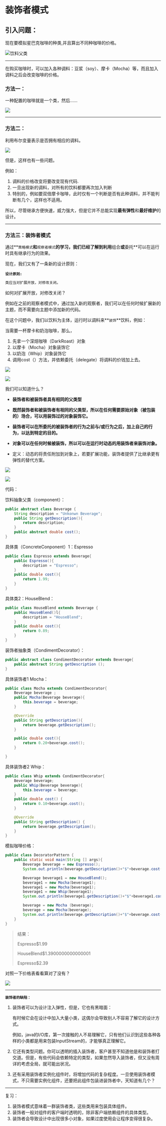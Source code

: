 # 装饰者模式

## 引入问题：

现在要模拟星巴克咖啡的种类,并且算出不同种咖啡的价格。

![饮料父类](F:\GithubLocal\DesignPatternsLearningRecords\Decorator1.jpg"饮料父类")

****

在购买咖啡时，可以加入各种调料：豆浆（soy）、摩卡（Mocha）等，而且加入调料之后会改变咖啡的价格。



### 方法一：

一种配置的咖啡就是一个类，然后……



![](C:\Users\YYSir\AppData\Roaming\Typora\typora-user-images\1552998813778.png)



---

### 方法二：

利用布尔变量表示是否拥有相应的调料。

![](C:\Users\YYSir\AppData\Roaming\Typora\typora-user-images\1552999866995.png)

但是，这样也有一些问题。

例如：

1.  调料的价格改变将要改变现有代码.
2.  一旦出现新的调料，对所有的饮料都要再次加入判断
3.  特别的，例如要双倍摩卡咖啡，此时仅有一个判断是否有此种调料，并不能判断有几个，这样也不适用。



所以，尽管继承方便快速，威力强大，但是它并不总能实现**最有弹性**和**最好维护**的设计。



---

###  **方法三：装饰者模式**



通过**`策略模式`**和**`观察者模式`**的学习，我们已经了解到利用**组合**或**委托**可以在运行时具有继承行为的效果。

现在，我们又有了一条新的设计原则：



**`设计原则:`**

```javascript
类应当对扩展开放，对修改关闭。
```



如何对扩展开放，对修改关闭？

例如在之前的观察者模式中，通过加入新的观察者，我们可以在任何时候扩展新的主题，而不需要向主题中添加新的代码。



在这个问题中，我们以饮料为主体，运行时以调料来**`装饰`**饮料，例如：

当需要一杯摩卡和奶泡咖啡，那么，

1.  先拿一个深焙咖啡（DarkRoast）对象
2.  以摩卡（Mocha）对象装饰它
3.  以奶泡（Whip）对象装饰它
4.  调用cost（）方法，并依赖委托（delegate）将调料的价钱加上去。

![](C:\Users\YYSir\AppData\Roaming\Typora\typora-user-images\1553001425539.png)

![](F:\GithubLocal\DesignPatternsLearningRecords\Decorator5.jpg)



我们可以知道什么？

-   **装饰者和被装饰者具有相同的父类型**

-   **既然装饰者和被装饰者有相同的父类型，所以在任何需要原始对象（被包装的）场合，可以用装饰过的对象装饰它。**

-   **装饰者可以在所委托的被装饰者的行为之前与/或行为之后，加上自己的行为，以达到特定的目的。**

-   **对象可以在任何时候被装饰，所以可以在运行时动态的用装饰者来装饰对象。**

    

-   定义：动态的将责任附加到对象上，若要扩展功能，装饰者提供了比继承更有弹性的替代方案。



![](F:\GithubLocal\DesignPatternsLearningRecords\Decorator6.jpg)



![](F:\GithubLocal\DesignPatternsLearningRecords\Decorator7.jpg)

代码：

饮料抽象父类（component）：

```java
public abstract class Beverage {
    String description = "Unkonwn Beverage";
    public String getDescription(){
        return description;
    }
    public abstract double cost();
}
```



具体类（ConcreteConponent）1：Espresso

```java
public class Espresso extends Beverage{
    public Espresso(){
        description = "Espresso";
    }
    public double cost(){
        return 1.99;
    }
}
```



具体类2：HouseBlend：

```java
public class HouseBlend extends Beverage {
	public HouseBlend()l{
        description = "HouseBlend";
    }
    public double cost(){
        return 0.89;
    }
}
```



装饰者抽象类（CondimentDecorator）：

```java
public abstract class CondimentDecorator extends Beverage{
    public abstract String getDescription ();
}
```



具体装饰者1 Mocha：

```java
public class Mocha extends CondimentDecorator{
    Beverage beverage ;
    public Mocha(Beverage beverage){
        this.beverage = beverage;
    }

    @Override
    public String getDescription(){
        return beverage.getDescription();
    }

    public double cost(){
        return 0.20+beverage.cost();
    }

}
```



具体装饰者2 Whip：

```java
public class Whip extends CondimentDecorator{
    Beverage beverage;
    public Whip(Beverage beverage){
        this.beverage = beverage;
    }
    public double cost() {
        return 0.10+beverage.cost();
    }

    @Override
    public String getDescription() {
        return beverage.getDescription();
    }
}
```



模拟咖啡价格：

```java
public class DecoratorPattern {
    public static void main(String [] args){
        Beverage beverage = new Espresso();
        System.out.println(beverage.getDescription()+"$"+beverage.cost());

        Beverage beverage1 = new HouseBlend();
        beverage1 = new Mocha(beverage1);
        beverage1 = new Mocha(beverage1);
        beverage1 = new Whip(beverage1);
        System.out.println(beverage1.getDescription()+"$"+beverage1.cost());

        beverage = new Mocha (beverage);
        beverage = new Mocha(beverage);
        System.out.println(beverage.getDescription()+"$"+beverage.cost());
    }
}
```



>   结果：
>
>   Espresso$1.99
>
>   HouseBlend$1.3900000000000001
>
>   Espresso$2.39



对照一下价格表看看算对了没有？



![](F:\GithubLocal\DesignPatternsLearningRecords\Decorator8.jpg)



---

**`装饰者的缺陷：`**

1.  装饰者可以为设计注入弹性，但是，它也有黑暗面：

    有时候它会在设计中加入大量小类，这偶尔会导致别人不容易了解它的设计方式。

    例如，java的I/O库，第一次接触的人不易理解它，只有他们认识到这些各种各样的小类都是用来包装InputStream的，才能够真正理解它。

2.  它还有类型问题。你可以透明的插入装饰者，客户甚至不知道他是和装饰者打交道。但是，有些代码会依赖特定的类型，如果忽然导入装饰者，但又没有周详的考虑全局，就可能出状况。

3.  还有采用装饰者实例化组件时，将增加代码的复杂程度。一旦使用装饰者模式，不只需要实例化组件，还要把此组件包装进装饰者中，天知道有几个？

---

复习：

1.  装饰者模式意味着一群装饰者类，这些类用来包装具体组件。
2.  装饰者一般对组件的客户端时透明的，除非客户端依赖组件的具体类型。
3.  装饰者会导致设计中出现很多小对象，如果过度使用会让程序变得很复杂。